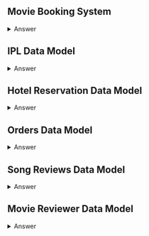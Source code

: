 ## Movie Booking System

<details>
<summary>Answer</summary>

```sql
create table movie(
movie_id number,
movie_name varchar2(255),
movie_language varchar2(100));

create table auditorium(
auditorium_id number,
theatre_id number);

create table theatre(
theatre_id number,
theatre_name varchar2(100));

create table seats(
seat_id number,
row_number number,
column_no varchar2(1),
auditorium_id number);

create table screening(
screening_id number,
auditorium_id number,
movie_id number,
starttime date);

create table reservation(
reservation_id number,
customer_id number,
payment_type number 
);

create table seat_booking(
seat_id number,
screening_id number,
reservation_id number);
```
</details>

## IPL Data Model

<details>
<summary>Answer</summary>

```sql
batsman
batsman_id
batsman_name

match
match_id
match_date
match_time

ipl
batsman_id
match_id
runs_scored
year
```

</details>

## Hotel Reservation Data Model

<details>
<summary>Answer</summary>

```sql
create table hotel (hotel_id number);

create table seats (seatid number, seattype number);

create table booking (booking_id number, hotel_id number, seat_id number, booking_date date, booking_time varchar2(20));
```

</details>

## Orders Data Model

<details>
<summary>Answer</summary>

```sql
create table orders(
order_id number,
customer_id number,
order_date date,
order_time varchar(20),
order_amount number);

create table order_line(
order_id number,
order_line_id number,
product_id number,
delivery_address_id number);

create table deliver_address(
delivery_address_id number,
address_line_1 varchar2(50),
address_line_2 varchar2(50),
address_line_3 varchar2(50),
pin number,
state varchar2(50));
```

</details>

## Song Reviews Data Model

<details>
<summary>Answer</summary>

```sql
create table song_dim (
song_id number,
song_name varchar2(255));

create table views_fact(
song_id number,
views number,
eff_dt date)

create table date_dim(
eff_dt date,
eff_year number
);
```

</details>

## Movie Reviewer Data Model

<details>
<summary>Answer</summary>

```sql
create table movie 
(
movie_id number,
movie_name varchar2(255)
);

create table reviewer
(
reviewer_id number,
reviewer_name varchar2(255)
);

create table rating
(
rating_id number,
movie_id number,
reviewer_id number,
rating_date date,
ratings number
);
```
</details>
